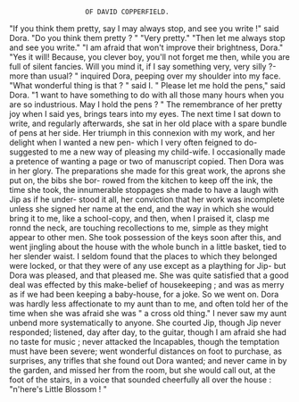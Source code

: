                        OF DAVID COPPERFIELD.

   "If you think them pretty, say I may always stop, and see you write !"
said Dora. "Do you think them pretty ? "
   "Very pretty."
   "Then let me always stop and see you write."
   "I am afraid that won't improve their brightness, Dora."
   "Yes it will! Because, you clever boy, you'll not forget me then,
while you are full of silent fancies. Will you mind it, if I say something
very, very silly ?-more than usual? " inquired Dora, peeping over my
shoulder into my face.
   "What wonderful thing is that ? " said I.
   " Please let me hold the pens," said Dora. "1 want to have something
to do with all those many hours when you are so industrious. May
I hold the pens ? "
   The remembrance of her pretty joy when I said yes, brings tears into
my eyes. The next time I sat down to write, and regularly afterwards, she
sat in her old place with a spare bundle of pens at her side. Her triumph in
this connexion with my work, and her delight when I wanted a new pen-
which I very often feigned to do-suggested to me a new way of pleasing
my child-wife. I occasionally made a pretence of wanting a page or two
of manuscript copied. Then Dora was in her glory. The preparations
she made for this great work, the aprons she put on, the bibs she bor-
rowed from the kitchen to keep off the ink, the time she took, the
innumerable stoppages she made to have a laugh with Jip as if he under-
stood it all, her conviction that her work was incomplete unless she
signed her name at the end, and the way in which she would bring it to
me, like a school-copy, and then, when I praised it, clasp me ronnd the
neck, are touching recollections to me, simple as they might appear to
other men.
   She took possession of the keys soon after this, and went jingling
about the house with the whole bunch in a little basket, tied to her
slender waist. I seldom found that the places to which they belonged
were locked, or that they were of any use except as a plaything for Jip-
but Dora was pleased, and that pleased me. She was quite satisfied that
a good deal was effected by this make-belief of housekeeping ; and was as
merry as if we had been keeping a baby-house, for a joke.
    So we went on. Dora was hardly less affectionate to my aunt than to
me, and often told her of the time when she was afraid she was " a cross
 old thing." I never saw my aunt unbend more systematically to anyone.
 She courted Jip, though Jip never responded; listened, day after day, to
the guitar, though I am afraid she had no taste for music ; never attacked
the Incapables, though the temptation must have been severe; went
 wonderful distances on foot to purchase, as surprises, any trifles that she
 found out Dora wanted; and never came in by the garden, and missed
 her from the room, but she would call out, at the foot of the stairs, in a
 voice that sounded cheerfully all over the house :
    "n'here's Little Blossom ! "
